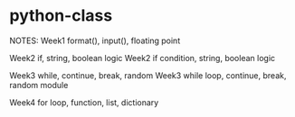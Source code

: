 # python-class
NOTES:
Week1 format(), input(), floating point

Week2 if, string, boolean logic
Week2 if condition, string, boolean logic

Week3 while, continue, break, random
Week3 while loop, continue, break, random module

Week4 for loop, function, list, dictionary
